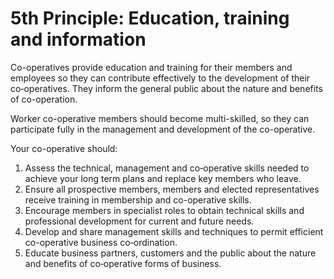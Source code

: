 # 5th Principle: Education, training and information

Co-operatives provide education and training for their members and employees so they can contribute effectively to the development of their co‑operatives. They inform the general public about the nature
and benefits of co-operation.

Worker co-operative members should become multi-skilled, so they can participate fully in the management and development of the co-operative.

Your co-operative should:

1. Assess the technical, management and co‑operative skills needed to achieve your long term plans and replace key members who leave.
2. Ensure all prospective members, members and elected representatives receive training in membership and
co-operative skills.
3. Encourage members in specialist roles to obtain technical skills and professional development for current and future needs.
4. Develop and share management skills and techniques to permit efficient co-operative business co‑ordination.
5. Educate business partners, customers and the public about the nature and benefits of co‑operative forms of business.
